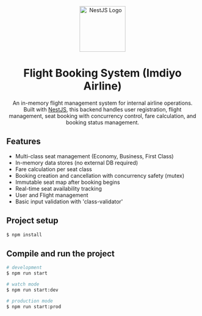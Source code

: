 <p align="center">
  <img src="https://nestjs.com/img/logo-small.svg" width="120" alt="NestJS Logo" />
</p>

<h1 align="center">Flight Booking System (Imdiyo Airline)</h1>

<p align="center">
  An in-memory flight management system for internal airline operations. Built with <a href="https://nestjs.com/" target="_blank">NestJS</a>, this backend handles user registration, flight management, seat booking with concurrency control, fare calculation, and booking status management.
</p>
  <!--[![Backers on Open Collective](https://opencollective.com/nest/backers/badge.svg)](https://opencollective.com/nest#backer)
  [![Sponsors on Open Collective](https://opencollective.com/nest/sponsors/badge.svg)](https://opencollective.com/nest#sponsor)-->

## Features

- Multi-class seat management (Economy, Business, First Class)
- In-memory data stores (no external DB required)
- Fare calculation per seat class
- Booking creation and cancellation with concurrency safety (mutex)
- Immutable seat map after booking begins
- Real-time seat availability tracking
- User and Flight management
- Basic input validation with 'class-validator'

## Project setup

```bash
$ npm install
```

## Compile and run the project

```bash
# development
$ npm run start

# watch mode
$ npm run start:dev

# production mode
$ npm run start:prod
```
